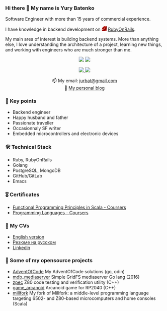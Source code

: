 ### Hi there 👋 My name is Yury Batenko

Software Engineer with more than 15 years of commercial experience.

I have knowledge in backend development on <img src="https://github.com/svenyurgensson/svenyurgensson/blob/main/ruby.png" width="16"> [RubyOnRails](https://rubyonrails.org/).

My main area of ​​interest is building backend systems. More than anything else, I love understanding the architecture of a project, learning new things, and working with engineers who are much stronger than me.

<p align='center'>
   <a href="https://github-readme-stats.vercel.app/api?username=svenyurgensson&show_icons=true&count_private=true"><img
           height=150
           src="https://github-readme-stats.vercel.app/api?username=svenyurgensson&show_icons=true&count_private=true"/></a>
   <img height=150 src="https://github-readme-stats.vercel.app/api/top-langs/?username=svenyurgensson&layout=compact"/>
</p>

<p align='center'>
   <a href="https://www.linkedin.com/in/ybatenko/">
       <img src="https://img.shields.io/badge/linkedin-%230077B5.svg?&style=for-the-badge&logo=linkedin&logoColor=white"/>
   </a>
   <a href="https://t.me/jurbat">
       <img src="https://img.shields.io/badge/Telegram-2CA5E0?style=for-the-badge&logo=telegram&logoColor=white"/>
   </a>
<p align='center'>
    📫 My email: <a href='mailto:jurbat@gmail.com'>jurbat@gmail.com</a><br/>
    📰 <a href="https://yury.batenko.ru/">My personal blog</a>
</p>

### 💬 Key points
*   Backend engineer
*   Happy husband and father
*   Passionate traveller
*   Occasionnaly SF writer
*   Embedded microcontrollers and electronic devices

### 🛠 Technical Stack
*   Ruby, RubyOnRails
*   Golang
*   PostgreSQL, MongoDB
*   GitHub/GitLab
*   Emacs

### 🎖️ Certificates
*   [Functional Programming Principles in Scala - Coursers](https://www.coursera.org/api/legacyCertificates.v1/spark/statementOfAccomplishment/970457~3041549/pdf)
*   [Programming Languages - Coursers](https://www.coursera.org/api/legacyCertificates.v1/spark/statementOfAccomplishment/973301~3041549/pdf)

### 📓 My CVs
*   [English version](https://github.com/svenyurgensson/svenyurgensson/blob/main/cvs/Yury%20Batenko%20CV.pdf)
*   [Резюме на русском](https://github.com/svenyurgensson/svenyurgensson/blob/main/cvs/%D0%91%D0%B0%D1%82%D0%B5%D0%BD%D0%BA%D0%BE%20%D0%AE%D1%80%D0%B8%D0%B9%20-%20backend%20engineer%20CV.pdf)
*   [Linkedin](https://www.linkedin.com/in/ybatenko/)

### 🚧 Some of my opensource projects

*   [AdventOfCode](https://github.com/svenyurgensson/adventofcode) My AdventOfCode solutions (go, odin)
*   [mdb_mediaserver](https://github.com/svenyurgensson/mdb_mediaserver) Simple GridFS mediaserver Go lang (2016) 
*   [zpec](https://github.com/svenyurgensson/zspec) Z80 code testing and verification utility (C++)
*   [game_arcanoid](https://github.com/svenyurgensson/game_arcanoid) Arcanoid game for RP2040 (C++)
*   [millfork](https://github.com/svenyurgensson/millfork) My fork of Millfork: a middle-level programming language targeting 6502- and Z80-based microcomputers and home consoles (Scala)

